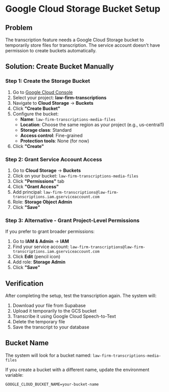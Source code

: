 # Google Cloud Storage Bucket Setup

## Problem
The transcription feature needs a Google Cloud Storage bucket to temporarily store files for transcription. The service account doesn't have permission to create buckets automatically.

## Solution: Create Bucket Manually

### Step 1: Create the Storage Bucket

1. Go to [Google Cloud Console](https://console.cloud.google.com/)
2. Select your project: **law-firm-transcriptions**
3. Navigate to **Cloud Storage** → **Buckets**
4. Click **"Create Bucket"**
5. Configure the bucket:
   - **Name**: `law-firm-transcriptions-media-files`
   - **Location**: Choose the same region as your project (e.g., us-central1)
   - **Storage class**: Standard
   - **Access control**: Fine-grained
   - **Protection tools**: None (for now)
6. Click **"Create"**

### Step 2: Grant Service Account Access

1. Go to **Cloud Storage** → **Buckets**
2. Click on your bucket: `law-firm-transcriptions-media-files`
3. Click **"Permissions"** tab
4. Click **"Grant Access"**
5. Add principal: `law-firm-transcriptions@law-firm-transcriptions.iam.gserviceaccount.com`
6. Role: **Storage Object Admin**
7. Click **"Save"**

### Step 3: Alternative - Grant Project-Level Permissions

If you prefer to grant broader permissions:

1. Go to **IAM & Admin** → **IAM**
2. Find your service account: `law-firm-transcriptions@law-firm-transcriptions.iam.gserviceaccount.com`
3. Click **Edit** (pencil icon)
4. Add role: **Storage Admin**
5. Click **"Save"**

## Verification

After completing the setup, test the transcription again. The system will:
1. Download your file from Supabase
2. Upload it temporarily to the GCS bucket
3. Transcribe it using Google Cloud Speech-to-Text
4. Delete the temporary file
5. Save the transcript to your database

## Bucket Name

The system will look for a bucket named: `law-firm-transcriptions-media-files`

If you create a bucket with a different name, update the environment variable:
```
GOOGLE_CLOUD_BUCKET_NAME=your-bucket-name
```
